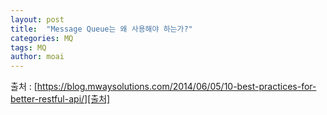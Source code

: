 ```yaml
---
layout: post
title:  "Message Queue는 왜 사용해야 하는가?"
categories: MQ
tags: MQ
author: moai
---
```


출처 : [https://blog.mwaysolutions.com/2014/06/05/10-best-practices-for-better-restful-api/][출처]  

[출처]: https://blog.mwaysolutions.com/2014/06/05/10-best-practices-for-better-restful-api/